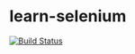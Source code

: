 # learn-selenium

[![Build Status](https://travis-ci.org/ystromm/learn-selenium.svg?branch=master)](https://travis-ci.org/ystromm/learn-selenium)
